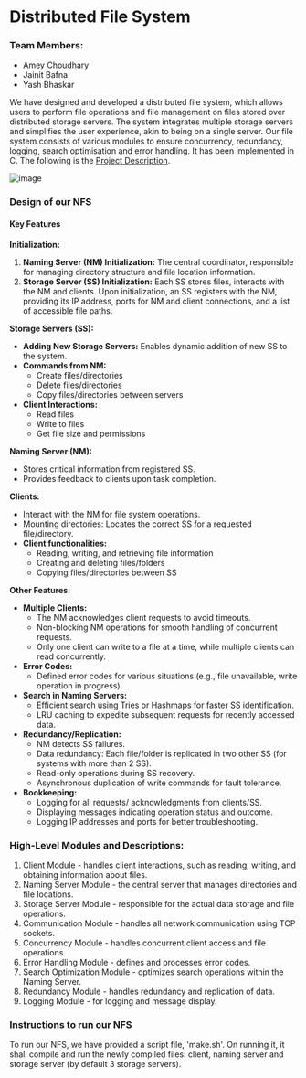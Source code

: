 # Distributed File System

### Team Members:

- Amey Choudhary 
- Jainit Bafna 
- Yash Bhaskar

We have designed and developed a distributed file system, which allows users to perform file operations and file management on files stored over distributed storage servers. The system integrates multiple storage servers and simplifies the user experience, akin to being on a single server. Our file system consists of various modules to ensure concurrency, redundancy, logging, search optimisation and error handling. It has been implemented in C. The following is the [Project Description](https://karthikv1392.github.io/cs3301_osn/project/).

![image](https://github.com/AmeyChoudhary/final-project-44-main/assets/102692017/d88c5438-2f5c-4d6f-a003-db1a772375cd)


### Design of our NFS

#### Key Features

**Initialization:**

1. **Naming Server (NM) Initialization:** The central coordinator, responsible for managing directory structure and file location information.
2. **Storage Server (SS) Initialization:** Each SS stores files, interacts with the NM and clients. Upon initialization, an SS registers with the NM, providing its IP address, ports for NM and client connections, and a list of accessible file paths.

**Storage Servers (SS):**

* **Adding New Storage Servers:** Enables dynamic addition of new SS to the system.
* **Commands from NM:**
    * Create files/directories
    * Delete files/directories
    * Copy files/directories between servers
* **Client Interactions:**
    * Read files
    * Write to files
    * Get file size and permissions

**Naming Server (NM):**

* Stores critical information from registered SS.
* Provides feedback to clients upon task completion. 

**Clients:**

* Interact with the NM for file system operations.
* Mounting directories: Locates the correct SS for a requested file/directory.
* **Client functionalities:**
    * Reading, writing, and retrieving file information
    * Creating and deleting files/folders
    * Copying files/directories between SS

**Other Features:**

* **Multiple Clients:**
    * The NM acknowledges client requests to avoid timeouts.
    * Non-blocking NM operations for smooth handling of concurrent requests.
    * Only one client can write to a file at a time, while multiple clients can read concurrently.
* **Error Codes:**
    * Defined error codes for various situations (e.g., file unavailable, write operation in progress).
* **Search in Naming Servers:**
    * Efficient search using Tries or Hashmaps for faster SS identification.
    * LRU caching to expedite subsequent requests for recently accessed data.
* **Redundancy/Replication:**
    * NM detects SS failures.
    * Data redundancy: Each file/folder is replicated in two other SS (for systems with more than 2 SS).
    * Read-only operations during SS recovery.
    * Asynchronous duplication of write commands for fault tolerance.
* **Bookkeeping:**
    * Logging for all requests/ acknowledgments from clients/SS.
    * Displaying messages indicating operation status and outcome.
    * Logging IP addresses and ports for better troubleshooting.





### High-Level Modules and Descriptions:
1. Client Module - handles client interactions, such as reading, writing, and obtaining information about files.
2. Naming Server Module - the central server that manages directories and file locations.
3. Storage Server Module - responsible for the actual data storage and file operations.
4. Communication Module - handles all network communication using TCP sockets.
5. Concurrency Module - handles concurrent client access and file operations.
6. Error Handling Module - defines and processes error codes.
7. Search Optimization Module - optimizes search operations within the Naming Server.
8. Redundancy Module - handles redundancy and replication of data.
9. Logging Module - for logging and message display.


### Instructions to run our NFS

To run our NFS, we have provided a script file, 'make.sh'. On running it, it shall compile and run the newly compiled files: client, naming server and storage server (by default 3 storage servers). 




